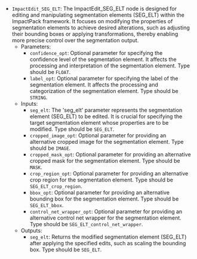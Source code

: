 - `ImpactEdit_SEG_ELT`: The ImpactEdit_SEG_ELT node is designed for editing and manipulating segmentation elements (SEG_ELT) within the ImpactPack framework. It focuses on modifying the properties of segmentation elements to achieve desired alterations, such as adjusting their bounding boxes or applying transformations, thereby enabling more precise control over the segmentation output.
    - Parameters:
        - `confidence_opt`: Optional parameter for specifying the confidence level of the segmentation element. It affects the processing and interpretation of the segmentation element. Type should be `FLOAT`.
        - `label_opt`: Optional parameter for specifying the label of the segmentation element. It affects the processing and categorization of the segmentation element. Type should be `STRING`.
    - Inputs:
        - `seg_elt`: The 'seg_elt' parameter represents the segmentation element (SEG_ELT) to be edited. It is crucial for specifying the target segmentation element whose properties are to be modified. Type should be `SEG_ELT`.
        - `cropped_image_opt`: Optional parameter for providing an alternative cropped image for the segmentation element. Type should be `IMAGE`.
        - `cropped_mask_opt`: Optional parameter for providing an alternative cropped mask for the segmentation element. Type should be `MASK`.
        - `crop_region_opt`: Optional parameter for providing an alternative crop region for the segmentation element. Type should be `SEG_ELT_crop_region`.
        - `bbox_opt`: Optional parameter for providing an alternative bounding box for the segmentation element. Type should be `SEG_ELT_bbox`.
        - `control_net_wrapper_opt`: Optional parameter for providing an alternative control net wrapper for the segmentation element. Type should be `SEG_ELT_control_net_wrapper`.
    - Outputs:
        - `seg_elt`: Returns the modified segmentation element (SEG_ELT) after applying the specified edits, such as scaling the bounding box. Type should be `SEG_ELT`.
